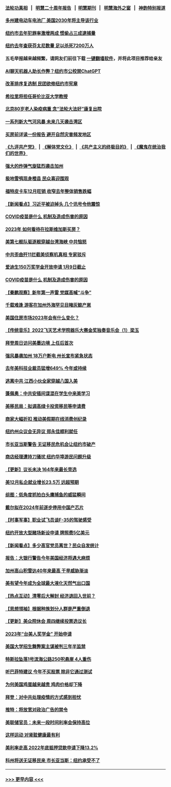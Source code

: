 #### [法轮功真相](https://github.com/gfw-breaker/truth/blob/master/README.md?t=0) &nbsp;&nbsp;|&nbsp;&nbsp; [明慧二十周年报告](https://github.com/gfw-breaker/mh-reports/blob/master/README.md?t=0) &nbsp;&nbsp;|&nbsp;&nbsp;[明慧期刊](https://github.com/gfw-breaker/mh-qikan) &nbsp;&nbsp;|&nbsp;&nbsp; [明慧海外之窗](https://github.com/gfw-breaker/mh-news/blob/master/README.md?t=0) &nbsp;&nbsp;|&nbsp;&nbsp; [神韵特别报道](https://github.com/gfw-breaker/mh-news/blob/master/shenyun.md?t=0)
#### [多州建电动车电池厂 美国2030年将主导该行业](../pages/nsc412/n13900468.md?t=01061843) 
#### [纽约市去年犯罪率激增两成 惯偷占三成逮捕量](../pages/nsc412/n13900566.md?t=01061843) 
#### [纽约去年查获芬太尼数量 足以杀死7200万人](../pages/nsc412/n13900574.md?t=01061843) 
#### 五毛举报越来越频繁，请网友们前往下载 [一键翻墙软件](https://github.com/gfw-breaker/ssr-accounts)，并将此项目推荐给亲友
#### [AI聊天机器人助长作弊？纽约市公校禁ChatGPT](../pages/nsc412/n13900546.md?t=01061843) 
#### [改革排序复选制 民团欲修纽约市宪章](../pages/nsc412/n13900572.md?t=01061843) 
#### [希拉里将担任哥伦比亚大学教授](../pages/nsc412/n13900549.md?t=01061843) 
#### [北京80岁老人染疫病重 念“法轮大法好”康复出院](../pages/nsc412/n13900577.md?t=01061843) 
#### [一系列新大气河风暴 未来几天袭击湾区](../pages/nsc412/n13900561.md?t=01061843) 
#### [买房前详读一份报告 避开自然灾害频发地区](../pages/nsc412/n13900529.md?t=01061843) 
#### [《九评共产党》](https://github.com/begood0513/9ping.md/blob/master/README.md) &nbsp;|&nbsp; [《解体党文化》](../../../../jtdwh.md/blob/master/README.md)  &nbsp;|&nbsp; [《共产主义的终极目的》](../../../../gczydzjmd.md/blob/master/README.md) &nbsp;|&nbsp; [《魔鬼在统治我们的世界》](../../../../mgztzwmdsj.md/blob/master/README.md) 
#### [强大的炸弹气旋猛烈袭击加州](../pages/nsc412/n13900518.md?t=01061843) 
#### [极地雪鸮现身橙县 民众喜迎围观](../pages/nsc412/n13900501.md?t=01061843) 
#### [福特皮卡车12月旺销 收窄去年整体销售跌幅](../pages/nsc412/n13900404.md?t=01061843) 
#### [【新闻看点】习近平被迫掉头 几个讯号令他震惊](../pages/nsc412/n13900365.md?t=01061843) 
#### [COVID疫苗是什么 机制及造成伤害的原因](../pages/nsc412/n13900450.md?t=01061843) 
#### [2023年  如何看待在拉斯维加斯买房？](../pages/nsc412/n13900439.md?t=01061843) 
#### [美第七舰队驱逐舰穿越台湾海峡 中共恼怒](../pages/nsc412/n13900401.md?t=01061843) 
#### [中共歪曲歼11拦截美侦察机真相 专家驳斥](../pages/nsc412/n13900315.md?t=01061843) 
#### [爱迪生150万奖学金开放申请 1月9日截止](../pages/nsc412/n13900420.md?t=01061843) 
#### [COVID疫苗是什么 机制及造成伤害的原因](../pages/nsc412/n13900314.md?t=01061843) 
#### [【秦鹏观察】新年第一声雷 党媒高喊“斗争”](../pages/nsc412/n13900273.md?t=01061843) 
#### [千载难逢 游客在加州外海罕见目睹灰鲸产崽](../pages/nsc412/n13900157.md?t=01061843) 
#### [美国住房市场2023年会有什么变化？](../pages/nsc412/n13900319.md?t=01061843) 
#### [【传统音乐】2022飞天艺术学院器乐大赛金奖独奏音乐会（1）梁玉](../pages/nsc412/n13900272.md?t=01061843) 
#### [拜登周日访问美墨边境 上任后首次](../pages/nsc412/n13900254.md?t=01061843) 
#### [强风暴袭加州 18万户断电 州长宣布紧急状态](../pages/nsc412/n13900208.md?t=01061843) 
#### [去年美科技业裁员猛增649% 今年或持续](../pages/nsc412/n13900192.md?t=01061843) 
#### [逃离中共 江西小伙全家穿越八国入美](../pages/nsc412/n13899634.md?t=01061843) 
#### [蓬佩奥：中共安插间谍混在学生中来美学习](../pages/nsc412/n13900189.md?t=01061843) 
#### [美移民局：拟调高绿卡投资移民等申请费](../pages/nsc412/n13899746.md?t=01061843) 
#### [商家大幅折扣 推动美假期在线消费创纪录](../pages/nsc412/n13900170.md?t=01061843) 
#### [纽约州众议会无异议 郑永佳顺利就任](../pages/nsc412/n13899765.md?t=01061843) 
#### [市长亚当斯警告 无证移民危机会让纽约市破产](../pages/nsc412/n13899803.md?t=01061843) 
#### [商店经理遭持刀骚扰 纽约华埠游民问题升级](../pages/nsc412/n13899748.md?t=01061843) 
#### [【更新】议长未决 164年来最长竞选](../pages/nsc412/n13900166.md?t=01061843) 
#### [美12月私企就业增长23.5万 远超预期](../pages/nsc412/n13900060.md?t=01061843) 
#### [组图：低角度抓拍白头鹰捕鱼的威猛瞬间](../pages/nsc412/n13899855.md?t=01061843) 
#### [戴尔拟在2024年前逐步停用中国产芯片](../pages/nsc412/n13899696.md?t=01061843) 
#### [【时事军事】职业试飞员谈F-35的驾驶感受](../pages/nsc412/n13899556.md?t=01061843) 
#### [纽约开放大型赌场新设申请 牌照费5亿美元](../pages/nsc412/n13899808.md?t=01061843) 
#### [【新闻看点】多少高官党员离世？民众自发统计](../pages/nsc412/n13898836.md?t=01061843) 
#### [报告：大银行警告今年美国经济将遇大麻烦](../pages/nsc412/n13899793.md?t=01061843) 
#### [加州高山积雪达40年来最高 干旱威胁渐淡](../pages/nsc412/n13899760.md?t=01061843) 
#### [美有望今年成为全球最大液化天然气出口国](../pages/nsc412/n13899626.md?t=01061843) 
#### [【热点互动】清零后大解封 经济退回入世前？](../pages/nsc412/n13899643.md?t=01061843) 
#### [【思想领袖】根据种族划分人群是严重倒退](../pages/nsc412/n13873272.md?t=01061843) 
#### [【更新】美众院休会 周四继续投票选议长](../pages/nsc412/n13899466.md?t=01061843) 
#### [2023年“台美人奖学金”  开始申请](../pages/nsc412/n13899701.md?t=01061843) 
#### [美国大学招生舞弊案主谋被判三年半监禁](../pages/nsc412/n13899588.md?t=01061843) 
#### [特斯拉坠落1号滨海公路250呎悬崖 4人重伤](../pages/nsc412/n13899659.md?t=01061843) 
#### [听巴菲特建议 今年不买股票 除非它通过测试](../pages/nsc412/n13899582.md?t=01061843) 
#### [为何美国鸡蛋越来越贵 鸡肉价格却下降](../pages/nsc412/n13899589.md?t=01061843) 
#### [拜登：对中共处理疫情的方式感到担忧](../pages/nsc412/n13899612.md?t=01061843) 
#### [推特：将放宽对政治广告的禁令](../pages/nsc412/n13899539.md?t=01061843) 
#### [美联储官员：未来一段时间利率会保持高位](../pages/nsc412/n13899576.md?t=01061843) 
#### [这样运动 对肾脏健康最有利](../pages/nsc412/n13899540.md?t=01061843) 
#### [美利率走高 2022年底抵押贷款申请下降13.2%](../pages/nsc412/n13899488.md?t=01061843) 
#### [科州将送无证移民来 市长亚当斯：纽约承受不了](../pages/nsc412/n13899041.md?t=01061843) 

----
#### [ >>> 更早内容 <<< ](../indexes/nsc412-earlier.md)
